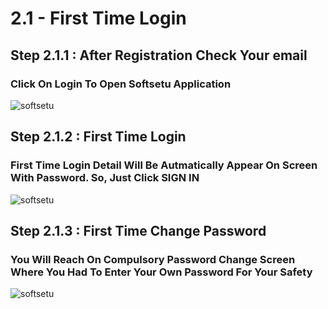 # 2.1 - First Time Login

## Step 2.1.1 : After Registration Check Your email

### Click On Login To Open Softsetu Application

<img :src="$withBase('/images/mail.jpg')" alt="softsetu" class="image-style" />

## Step 2.1.2 : First Time Login

### First Time Login Detail Will Be Autmatically Appear On Screen With Password. So, Just Click SIGN IN

<img :src="$withBase('/images/PDF IMAGES/LOGIN PROCESS/1 FIRST TIME LOGIN/new LOGIN 1.png')" alt="softsetu" class="image-style" />

## Step 2.1.3 : First Time Change Password

### You Will Reach On Compulsory Password Change Screen Where You Had To Enter Your Own Password For Your Safety

<img :src="$withBase('/images/PDF IMAGES/LOGIN PROCESS/1 FIRST TIME LOGIN/CHANGE PASSWORD.png')" alt="softsetu" class="image-style" />